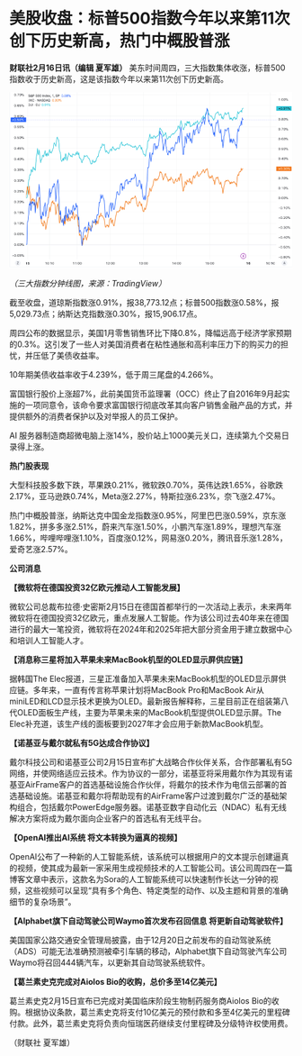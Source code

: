 # 美股收盘：标普500指数今年以来第11次创下历史新高，热门中概股普涨

**财联社2月16日讯（编辑 夏军雄）** 美东时间周四，三大指数集体收涨，标普500指数收于历史新高，这是该指数今年以来第11次创下历史新高。

![a411fd7cfa5a90e1b10f42fc0de875ec.jpg](https://raw.githubusercontent.com/qqhsx/qqnews_image/main/2024/02/16/美股收盘：标普500指数今年以来第11次创下历史新高，热门中概股普涨/a411fd7cfa5a90e1b10f42fc0de875ec.jpg)

 _（三大指数分钟线图，来源：TradingView）_

截至收盘，道琼斯指数涨0.91%，报38,773.12点；标普500指数涨0.58%，报5,029.73点；纳斯达克指数涨0.30%，报15,906.17点。

周四公布的数据显示，美国1月零售销售环比下降0.8%，降幅远高于经济学家预期的0.3%。这引发了一些人对美国消费者在粘性通胀和高利率压力下的购买力的担忧，并压低了美债收益率。

10年期美债收益率收于4.239%，低于周三尾盘的4.266%。

富国银行股价上涨超7%，此前美国货币监理署（OCC）终止了自2016年9月起实施的一项同意令，该命令要求富国银行彻底改革其向客户销售金融产品的方式，并提供额外的消费者保护以及对举报人的员工保护。

AI 服务器制造商超微电脑上涨14%，股价站上1000美元关口，连续第九个交易日录得上涨。

**热门股表现**

大型科技股多数下跌，苹果跌0.21%，微软跌0.70%，英伟达跌1.65%，谷歌跌2.17%，亚马逊跌0.74%，Meta涨2.27%，特斯拉涨6.23%，奈飞涨2.47%。

热门中概股普涨，纳斯达克中国金龙指数涨0.95%，阿里巴巴涨0.59%，京东涨1.82%，拼多多涨2.51%，蔚来汽车涨1.50%，小鹏汽车涨1.89%，理想汽车涨1.66%，哔哩哔哩涨1.10%，百度涨0.12%，网易涨0.20%，腾讯音乐涨1.28%，爱奇艺涨2.57%。

**公司消息**

**【微软将在德国投资32亿欧元推动人工智能发展】**

微软公司总裁布拉德·史密斯2月15日在德国首都举行的一次活动上表示，未来两年微软将在德国投资32亿欧元，重点发展人工智能。作为该公司过去40年来在德国进行的最大一笔投资，微软将在2024年和2025年把大部分资金用于建立数据中心和培训人工智能人才。

**【消息称三星将加入苹果未来MacBook机型的OLED显示屏供应链】**

据韩国The Elec报道，三星正准备加入苹果未来MacBook机型的OLED显示屏供应链。多年来，一直有传言称苹果计划将MacBook
Pro和MacBook
Air从miniLED和LCD显示技术更换为OLED。最新报告解释称，三星目前正在组装第八代OLED面板生产线，主要为苹果未来的MacBook机型提供OLED显示屏。The
Elec补充道，该生产线的面板要到2027年才会应用于新款MacBook机型。

**【诺基亚与戴尔就私有5G达成合作协议】**

戴尔科技公司和诺基亚公司2月15日宣布扩大战略合作伙伴关系，合作部署私有5G网络，并使网络适应云技术。作为协议的一部分，诺基亚将采用戴尔作为其现有诺基亚AirFrame客户的首选基础设施合作伙伴，将戴尔的技术作为电信云部署的首选基础设施。诺基亚和戴尔将帮助现有的AirFrame客户过渡到戴尔广泛的基础架构组合，包括戴尔PowerEdge服务器。诺基亚数字自动化云（NDAC）私有无线解决方案将成为戴尔面向企业客户的首选私有无线平台。

**【OpenAI推出AI系统 将文本转换为逼真的视频】**

OpenAI公布了一种新的人工智能系统，该系统可以根据用户的文本提示创建逼真的视频，使其成为最新一家采用生成视频技术的人工智能公司。该公司周四在一篇博客文章中表示，这款名为Sora的人工智能系统可以快速制作长达一分钟的视频，这些视频可以呈现“具有多个角色、特定类型的动作、以及主题和背景的准确细节的复杂场景”。

**【Alphabet旗下自动驾驶公司Waymo首次发布召回信息 将更新自动驾驶软件】**

美国国家公路交通安全管理局披露，由于12月20日之前发布的自动驾驶系统（ADS）可能无法准确预测被牵引车辆的移动，Alphabet旗下自动驾驶汽车公司Waymo将召回444辆汽车，以更新其自动驾驶系统软件。

**【葛兰素史克完成对Aiolos Bio的收购，总价多至14亿美元】**

葛兰素史克2月15日宣布已完成对美国临床阶段生物制药服务商Aiolos
Bio的收购。根据协议条款，葛兰素史克将支付10亿美元的预付款和多至4亿美元的里程碑付款。此外，葛兰素史克将负责向恒瑞医药继续支付里程碑及分级特许权使用费。

（财联社 夏军雄）

